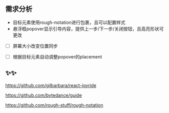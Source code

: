 ## 需求分析
- 目标元素使用rough-notation进行包裹，且可以配置样式
- 悬浮框popover显示引导内容，提供上一步/下一步/关闭按钮，且高亮形状可更改
  


- [ ] 屏幕大小改变位置同步
- [ ] 根据目标元素自动调整popover的placement


## ✨✨
https://github.com/gilbarbara/react-joyride

https://github.com/bytedance/guide

https://github.com/rough-stuff/rough-notation